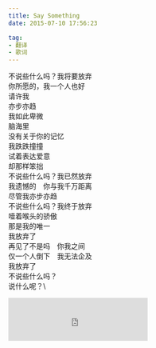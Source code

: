 ```yaml
---
title: Say Something
date: 2015-07-10 17:56:23

tag:
- 翻译
- 歌词
---
```

不说些什么吗？我将要放弃\
你所愿的，我一个人也好\
请许我\
亦步亦趋\
我如此卑微\
脑海里\
没有关于你的记忆\
我跌跌撞撞\
试着表达爱意\
却那样笨拙\
不说些什么吗？我已然放弃\
我遗憾的　你与我千万距离\
尽管我亦步亦趋\
不说些什么吗？我终于放弃\
噎着喉头的骄傲\
那是我的唯一\
我放弃了\
再见了不是吗　你我之间\
仅一个人倒下　我无法企及\
我放弃了\
不说些什么吗？\
说什么呢？\
<iframe frameborder="no" align="middle" border="0" marginwidth="0" marginheight="0" width=280 height=86 src="https://music.163.com/outchain/player?type=2&id=28208046&auto=1&height=66"></iframe>
